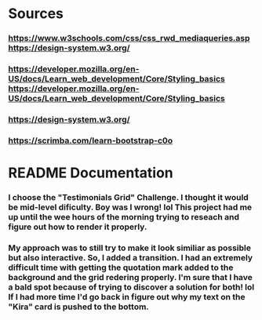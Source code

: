 # Sources

### https://www.w3schools.com/css/css_rwd_mediaqueries.asp https://design-system.w3.org/ 

### https://developer.mozilla.org/en-US/docs/Learn_web_development/Core/Styling_basics https://developer.mozilla.org/en-US/docs/Learn_web_development/Core/Styling_basics

### https://design-system.w3.org/

### https://scrimba.com/learn-bootstrap-c0o


# README Documentation

### I choose the "Testimonials Grid" Challenge. I thought it would be mid-level dificulty. Boy was I wrong! lol This project had me up until the wee hours of the morning trying to reseach and figure out how to render it properly.

### My approach was to still try to make it look similiar as possible but also interactive. So, I added a transition. I had an extremely difficult time with getting the quotation mark added to the background and the grid redering properly. I'm sure that I have a bald spot because of trying to discover a solution for both! lol If I had more time I'd go back in figure out why my text on the "Kira" card is pushed to the bottom.
